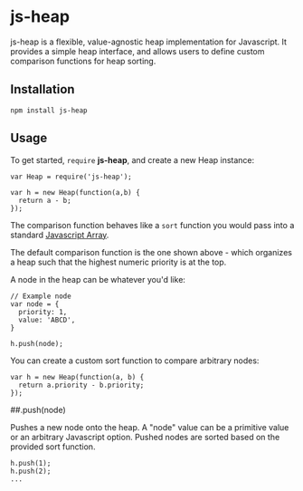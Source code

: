 js-heap
=======

js-heap is a flexible, value-agnostic heap implementation for Javascript. It provides a simple heap interface, and allows users to define custom comparison functions for heap sorting.

## Installation

```
npm install js-heap
```

## Usage

To get started, `require` **js-heap**, and create a new Heap instance:

```
var Heap = require('js-heap');

var h = new Heap(function(a,b) {
  return a - b;
});
```

The comparison function behaves like a `sort` function you would pass into a standard [Javascript Array](https://developer.mozilla.org/en-US/docs/Web/JavaScript/Reference/Global_Objects/Array).

The default comparison function is the one shown above - which organizes a heap such that the highest numeric priority is at the top.

A node in the heap can be whatever you'd like:

```
// Example node
var node = {
  priority: 1,
  value: 'ABCD',
}

h.push(node);
```

You can create a custom sort function to compare arbitrary nodes:

```
var h = new Heap(function(a, b) {
  return a.priority - b.priority;
});
```

##.push(node)

Pushes a new node onto the heap. A "node" value can be a primitive value or an arbitrary Javascript option. Pushed nodes are sorted based on the provided sort function.

```
h.push(1);
h.push(2);
...
```

